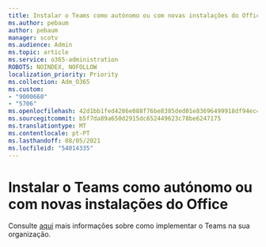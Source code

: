 ```yaml
---
title: Instalar o Teams como autónomo ou com novas instalações do Office
ms.author: pebaum
author: pebaum
manager: scotv
ms.audience: Admin
ms.topic: article
ms.service: o365-administration
ROBOTS: NOINDEX, NOFOLLOW
localization_priority: Priority
ms.collection: Adm_O365
ms.custom:
- "9000660"
- "5706"
ms.openlocfilehash: 42d1bb1fed4286e088f76be8385ded01e83696499918df94ec438ae84fbede7c
ms.sourcegitcommit: b5f7da89a650d2915dc652449623c78be6247175
ms.translationtype: MT
ms.contentlocale: pt-PT
ms.lasthandoff: 08/05/2021
ms.locfileid: "54014335"
---
```

# <a name="install-teams-as-standalone-or-with-new-office-installs"></a>Instalar o Teams como autónomo ou com novas instalações do Office

Consulte [aqui](https://docs.microsoft.com/alchemyinsights/installing-teams-as-standalone-or-with-new-existing-office-installs) mais informações sobre como implementar o Teams na sua organização.
